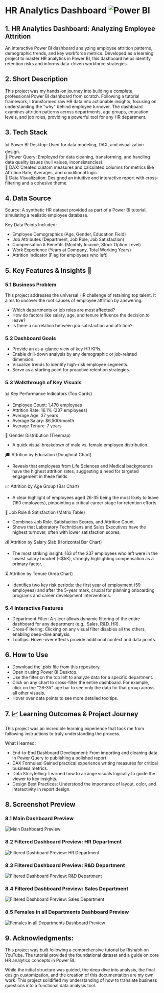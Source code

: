 # HR Analytics Dashboard ![Power BI](https://img.shields.io/badge/Power%20BI-Data%20Viz-yellow?logo=powerbi)

## 1. HR Analytics Dashboard: Analyzing Employee Attrition 
An interactive Power BI dashboard analyzing employee attrition patterns, demographic trends, and key workforce metrics. Developed as a learning project to master HR analytics in Power BI, this dashboard helps identify retention risks and informs data-driven workforce strategies.

## 2. Short Description
This project was my hands-on journey into building a complete, professional Power BI dashboard from scratch. Following a tutorial framework, I transformed raw HR data into actionable insights, focusing on understanding the "why" behind employee turnover. The dashboard examines attrition patterns across departments, age groups, education levels, and job roles, providing a powerful tool for any HR department.

## 3. Tech Stack
  <p>📊 Power BI Desktop: Used for data modeling, DAX, and visualization design.<br> 
     🔧 Power Query: Employed for data cleaning, transforming, and handling data quality issues (null values, inconsistencies).<br> 
     🧮 DAX: Created custom measures and calculated columns for metrics like Attrition Rate, Averages, and conditional logic.<br> 
     🎨 Data Visualization: Designed an intuitive and interactive report with cross-filtering and a cohesive theme.</p>

## 4. Data Source

Source: A synthetic HR dataset provided as part of a Power BI tutorial, simulating a realistic employee database.

Key Data Points Included:
  * Employee Demographics (Age, Gender, Education Field)
  * Job Attributes (Department, Job Role, Job Satisfaction)
  * Compensation & Benefits (Monthly Income, Stock Option Level)
  * Work Experience (Years at Company, Total Working Years)
  * Attrition Indicator (Flag for employees who left)

## 5. Key Features & Insights 🔑

### 5.1 Business Problem
This project addresses the universal HR challenge of retaining top talent. It aims to uncover the root causes of employee attrition by answering:
  * Which departments or job roles are most affected?
  * How do factors like salary, age, and tenure influence the decision to leave?
  * Is there a correlation between job satisfaction and attrition?

### 5.2 Dashboard Goals
  * Provide an at-a-glance view of key HR KPIs.
  * Enable drill-down analysis by any demographic or job-related dimension.
  * Visualize trends to identify high-risk employee segments.
  * Serve as a starting point for proactive retention strategies.

### 5.3 Walkthrough of Key Visuals
📊 Key Performance Indicators (Top Cards)
   * Employee Count: 1,470 employees
   * Attrition Rate: 16.1% (237 employees)
   * Average Age: 37 years
   * Average Salary: $6,500/month
   * Average Tenure: 7 years

👥 Gender Distribution (Treemap)
  * A quick visual breakdown of male vs. female employee distribution.

🎓 Attrition by Education (Doughnut Chart)
  * Reveals that employees from Life Sciences and Medical backgrounds have the highest attrition rates, suggesting a need for targeted engagement in these fields.

📈 Attrition by Age Group (Bar Chart)
  * A clear highlight of employees aged 26-35 being the most likely to leave (160 employees), pinpointing a critical career stage for retention efforts.

💼 Job Role & Satisfaction (Matrix Table)
  * Combines Job Role, Satisfaction Scores, and Attrition Count.
  * Shows that Laboratory Technicians and Sales Executives have the highest turnover, often with lower satisfaction scores.

💰 Attrition by Salary Slab (Horizontal Bar Chart)
  * The most striking insight: 163 of the 237 employees who left were in the lowest salary bracket (<$5K), strongly highlighting compensation as a primary factor.

⏳ Attrition by Tenure (Area Chart)
  * Identifies two key risk periods: the first year of employment (59 employees) and after the 5-year mark, crucial for planning onboarding programs and career development interventions.

### 5.4 Interactive Features
  * Department Filter: A slicer allows dynamic filtering of the entire dashboard for any department (e.g., Sales, R&D, HR).
  * Cross-Filtering: Clicking on any visual filter disables all the others, enabling deep-dive analysis.
  * Tooltips: Hover-over effects provide additional context and data points.

## 6. How to Use
  * Download the .pbix file from this repository.
  * Open it using Power BI Desktop.
  * Use the filter on the top left to analyze data for a specific department.
  * Click on any chart to cross-filter the entire dashboard. For example, click on the "26-35" age bar to see only the data for that group across all other visuals.
  * Hover over data points to see more detailed tooltips.

## 7. 📈 Learning Outcomes & Project Journey
This project was an incredible learning experience that took me from following instructions to truly understanding the process.

What I learned:
 * End-to-End Dashboard Development: From importing and cleaning data in Power Query to publishing a polished report.
 * DAX Formulas: Gained practical experience writing measures for critical business metrics.
 * Data Storytelling: Learned how to arrange visuals logically to guide the viewer to key insights.
 * Design Best Practices: Understood the importance of layout, color, and interactivity in report design.

## 8. Screenshot Preview
### 8.1 Main Dashboard Preview
![Main Dashboard Preview](https://github.com/nitikad58/HR-analytics-Dashboard-Analyzing-Employee-Attrition/blob/main/HR%20Analytics%20screenshot%201-%20main%20dashboard.png)

### 8.2 Filtered Dashboard Preview: HR Department
![Filtered Dashboard Preview: HR Department](https://github.com/nitikad58/HR-analytics-Dashboard-Analyzing-Employee-Attrition/blob/main/HR%20Analytics%20screenshot%202-%20Department%20filter(HR).png)

### 8.3 Filtered Dashboard Preview: R&D Department
![Filtered Dashboard Preview: R&D Department](https://github.com/nitikad58/HR-analytics-Dashboard-Analyzing-Employee-Attrition/blob/main/HR%20Analytics%20screenshot%203-%20Department%20filter(R%26D).png)

### 8.4 Filtered Dashboard Preview: Sales Department
![Filtered Dashboard Preview: Sales Department](https://github.com/nitikad58/HR-analytics-Dashboard-Analyzing-Employee-Attrition/blob/main/HR%20Analytics%20screenshot%204-%20Department%20filter(Sales).png)

### 8.5 Females in all Departments Dashboard Preview
![Females in all Departments Dashboard Preview](https://github.com/nitikad58/HR-analytics-Dashboard-Analyzing-Employee-Attrition/blob/main/HR%20Analytics%20screenshot%205%20-%20All%20Departments%20(females%20only).png)

## 9. Acknowledgments:
This project was built following a comprehensive tutorial by Rishabh on YouTube. The tutorial provided the foundational dataset and a guide on core HR analytics concepts in Power BI.

While the initial structure was guided, the deep dive into analysis, the final design customization, and the creation of this documentation are my own work. This project solidified my understanding of how to translate business questions into a functional data analysis tool.
